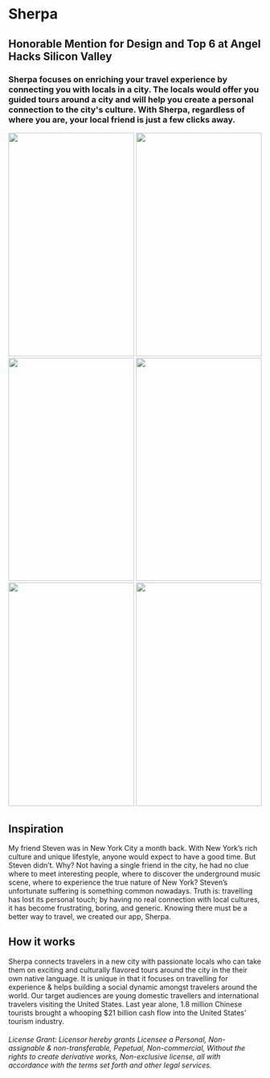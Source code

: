 <h1>Sherpa</h1>
<h2>Honorable Mention for Design and Top 6 at Angel Hacks Silicon Valley</h2>

<h3>Sherpa focuses on enriching your travel experience by connecting you with locals in a city. The locals would offer you guided tours around a city and will help you create a personal connection to the city's culture. With Sherpa, regardless of where you are, your local friend is just a few clicks away.</h3>

<img src="https://cloud.githubusercontent.com/assets/8840000/10403485/e820f508-6e99-11e5-901e-c053c764675c.png" width="250" height="443.75" /> <img src="https://cloud.githubusercontent.com/assets/8840000/10403486/e8213b3a-6e99-11e5-93fa-861b0dcf42b4.png" width="250" height="443.75" /> <img src="https://cloud.githubusercontent.com/assets/8840000/10403487/e82174e2-6e99-11e5-9764-582e5dc569a4.png" width="250" height="443.75" /> <img src="https://cloud.githubusercontent.com/assets/8840000/10403484/e81eb090-6e99-11e5-853a-c686d07f7c36.png" width="250" height="443.75" /> <img src="https://cloud.githubusercontent.com/assets/8840000/10403489/e8239f6a-6e99-11e5-8b61-8149d1c48f0a.png" width="250" height="443.75" /> <img src="https://cloud.githubusercontent.com/assets/8840000/10403488/e8224494-6e99-11e5-9f5f-634acfe275a8.png" width="250" height="443.75" />

<h2>Inspiration</h2>
My friend Steven was in New York City a month back. With New York’s rich culture and unique lifestyle, anyone would expect to have a good time. But Steven didn’t. Why? Not having a single friend in the city, he had no clue where to meet interesting people, where to discover the underground music scene, where to experience the true nature of New York?
Steven’s unfortunate suffering is something common nowadays. Truth is: travelling has lost its personal touch; by having no real connection with local cultures, it has become frustrating, boring, and generic. Knowing there must be a better way to travel, we created our app, Sherpa.

<h2>How it works</h2>
Sherpa connects travelers in a new city with passionate locals who can take them on exciting and culturally flavored tours around the city in the their own native language. It is unique in that it focuses on travelling for experience & helps building a social dynamic amongst travelers around the world. Our target audiences are young domestic travellers and international travelers visiting the United States. Last year alone, 1.8 million Chinese tourists brought a whooping $21 billion cash flow into the United States’ tourism industry. 

<h6> License Grant: Licensor hereby grants Licensee a Personal, Non-assignable & non-transferable, Pepetual, Non-commercial, Without the rights to create derivative works, Non-exclusive license, all with accordance with the terms set forth and other legal services. </h6>

